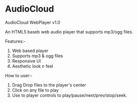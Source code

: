 AudioCloud
==========
AudioCloud WebPlayer v1.0

An HTML5 baseb web audio player that supports mp3/ogg files.

Features:-
1. Web based player
2. Supports mp3 & ogg files
2. Responsive UI
3. Aesthetic look n feel

How to user:-
1. Drag Drop files to the player's center
2. Click on any file to play
3. Use to player controls to play/pause/next/prev/stop/seek.
